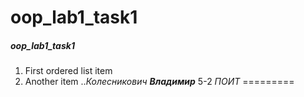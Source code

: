 # oop_lab1_task1
##### oop_lab1_task1
1. First ordered list item
2. Another item
..*Колесникович* **_Владимир_** 5-2 _ПОИТ_
=========
